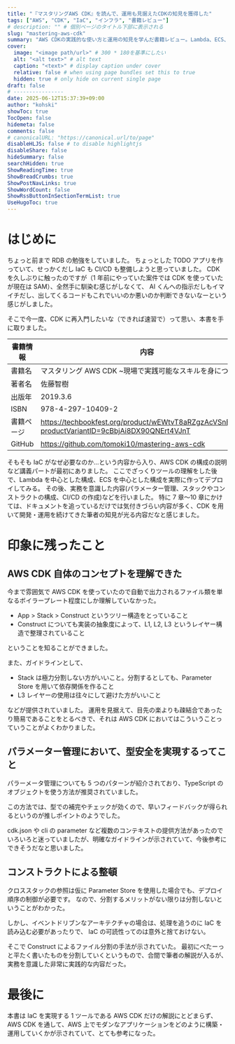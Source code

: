 ```yaml
---
title: "『マスタリングAWS CDK』を読んで、運用も見据えたCDKの知見を獲得した"
tags: ["AWS", "CDK", "IaC", "インフラ", "書籍レビュー"]
# description: "" # 個別ページのタイトル下部に表示される
slug: "mastering-aws-cdk"
summary: "AWS CDKの実践的な使い方と運用の知見を学んだ書籍レビュー。Lambda、ECS、パラメータ管理、コンストラクト設計など、実務で役立つ内容が充実。"
cover:
  image: "<image path/url>" # 300 * 180を基準にしたい
  alt: "<alt text>" # alt text
  caption: "<text>" # display caption under cover
  relative: false # when using page bundles set this to true
  hidden: true # only hide on current single page
draft: false
# ----------------
date: 2025-06-12T15:37:39+09:00
author: "kohski"
showToc: true
TocOpen: false
hidemeta: false
comments: false
# canonicalURL: "https://canonical.url/to/page"
disableHLJS: false # to disable highlightjs
disableShare: false
hideSummary: false
searchHidden: true
ShowReadingTime: true
ShowBreadCrumbs: true
ShowPostNavLinks: true
ShowWordCount: false
ShowRssButtonInSectionTermList: true
UseHugoToc: true
---
```


# はじめに

ちょっと前まで RDB の勉強をしていました。
ちょっとした TODO アプリを作っていて、せっかくだし IaC も CI/CD も整備しようと思っていました。
CDK を久しぶりに触ったのですが（1 年前にやっていた案件では CDK を使っていたが現在は SAM）、全然手に馴染む感じがしなくて、
AI くんへの指示だしもイマイチだし、出してくるコードもこれでいいのか悪いのか判断できないなーという感じがしました。

そこで今一度、CDK に再入門したいな（できれば速習で）って思い、本書を手に取りました。

| 書籍情報   | 内容                                                                                            |
| ---------- | ----------------------------------------------------------------------------------------------- |
| 書籍名     | マスタリング AWS CDK ~現場で実践可能なスキルを身につける~                                       |
| 著者名     | 佐藤智樹                                                                                        |
| 出版年     | 2019.3.6                                                                                        |
| ISBN       | 978-4-297-10409-2                                                                               |
| 書籍ページ | https://techbookfest.org/product/wEWtvT8aRZgzAcVSnE7wS8?productVariantID=9cBbjAi8DX90QNErt4VJnT |
| GitHub     | https://github.com/tomoki10/mastering-aws-cdk                                                   |

そもそも IaC がなぜ必要なのか...という内容から入り、AWS CDK の構成の説明など講義パートが最初にありました。
ここでざっくりツールの理解をした後で、Lambda を中心とした構成、ECS を中心とした構成を実際に作ってデプロイしてみる。
その後、実務を意識した内容(パラメーター管理、スタックやコンストラクトの構成、CI/CD の作成)などを行いました。
特に 7 章〜10 章にかけては、ドキュメントを追っているだけでは気付きづらい内容が多く、CDK を用いて開発・運用を続けてきた筆者の知見が光る内容だなと感じました。

# 印象に残ったこと

## AWS CDK 自体のコンセプトを理解できた

今まで雰囲気で AWS CDK を使っていたので自動で出力されるファイル類を単なるボイラープレート程度にしか理解していなかった。

- App > Stack > Construct というツリー構造をとっていること
- Construct についても実装の抽象度によって、L1, L2, L3 というレイヤー構造で整理されていること

ということを知ることができました。

また、ガイドラインとして、

- Stack は極力分割しない方がいいこと。分割するとしても、Parameter Store を用いて依存関係を作ること
- L3 レイヤーの使用は往々にして避けた方がいいこと

などが提供されていました。
運用を見据えて、目先の楽よりも疎結合であったり簡易であることをとるべきで、それは AWS CDK においてはこういうことっていうことがよくわかりました。

## パラメーター管理において、型安全を実現するってこと

パラーメータ管理についても 5 つのパターンが紹介されており、TypeScript のオブジェクトを使う方法が推奨されていました。

この方法では、型での補完やチェックが効くので、早いフィードバックが得られるというのが推しポイントのようでした。

cdk.json や cli の parameter など複数のコンテキストの提供方法があったのでいろいろと迷っていましたが、明確なガイドラインが示されていて、今後参考にできそうだなと思いました。

## コンストラクトによる整頓

クロススタックの参照は仮に Parameter Store を使用した場合でも、デプロイ順序の制御が必要です。
なので、分割するメリットがない限りは分割しないということがわかった。

しかし、イベントドリブンなアーキテクチャの場合は、処理を追うのに IaC を読み込む必要があったりで、
IaC の可読性ってのは意外と捨ておけない。

そこで Construct によるファイル分割の手法が示されていた。
最初にべたーっと平たく書いたものを分割していくというもので、合間で筆者の解説が入るが、実務を意識した非常に実践的な内容だった。

# 最後に

本書は IaC を実現する 1 ツールである AWS CDK だけの解説にとどまらず、AWS CDK を通して、AWS 上でモダンなアプリケーションをどのように構築・運用していくかが示されていて、とても参考になった。
